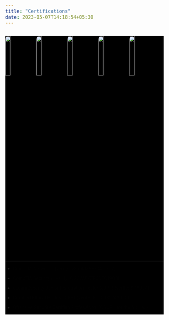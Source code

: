 ```yaml
---
title: "Certifications"
date: 2023-05-07T14:18:54+05:30
---
```


<br>

<div class="certs">
<img id="logo" src="https://lh3.googleusercontent.com/pw/AIL4fc__OzKhDDK6WAO14u5SV6oA8TOhTC5Aple9m3eGmdMb0kjUMHa2VuZMBJNRk2iC1R0pMPy183wEgpmgOAHwWq3jwYQjguHjVs9b7xz8LntS76V8cRmmolw6m8Z1xXe-MCiMTHi72Q6OFz34yVyibojJ=w851-h847-s-no"  style="width: 18%;">&nbsp;
<img id="logo" src="https://lh3.googleusercontent.com/pw/AIL4fc_ARVrxJzK2YDw-R6GRVeZMUNxS0djv4JsmjdmwEGhPR3fPEnEFNKUzjK8tF3cdOOw-jXbpYeDd_VnSSLJsQJUbnKc-2q5Rliora-HMXlQoxbF0iOavlEw7hg7Jjx7057sj6GGbslIULGgEpZVvF1k9=w652-h648-s-no"  style="width: 18%;">&nbsp;
<img id="logo" src="https://lh3.googleusercontent.com/pw/AIL4fc9pAVjjDNogL5BDqC9XbuzBfIm2pYPa-LKQJwFL3-ItDt1IxA-tqUJ8mQMk5AuO8B74KUqC3K8zmEtX-sfKZQopswU-aZu0rc8_4QKhFQsIr-hTY5alnuH8Nwoz3Z3R79kp_-hWIJD-kTS19uXW_iDo=w848-h815-s-no"  style="width: 18%;">&nbsp;
<img id="logo" src="https://lh3.googleusercontent.com/pw/AIL4fc-PnH0rK_vpigdCeyvCaV0tVfPfVvbgh95R5a3LSAh5SwAKI8oyRcBAyDe4wEPBjn3cy-4XKTrGPfUz8zOHxOdXkkxTpXBkLs6mrDVEJZ6a91g3ivIIgmceameHjdlv68B_Hg9qEnrkeVrIxcJf1NcR=w636-h650-s-no"  style="width: 18%;">&nbsp;
<img src="https://lh3.googleusercontent.com/pw/AIL4fc80ykUGxMrEuu2XIxNU6MRKpfTNxdm2tBoLVdsnjucy5Eciy63ss8BIYUIc_yqltHIEIx44lAKKZwWADsg1nAO5yqDO-4e16zeOYtPLq4TSEzJ7dFAeMia4-LivPvDtNb1RhYNpuCgPlFzgzqxp7o_x=w954-h1034-s-no"  style="width: 18%;">&nbsp;

---

* CompTIA Network+ (verify: <a>Q85MJ88F734119GZ</a>) <br>

* CompTIA Security+ (verify: <a>QGSWZKZP0DFQ19G3</a>) <br>

* eLearnSecurity Junior Penetration Tester (eJPT) (verify: <a>6119394</a>) <br>

* Certified Ethical Hacker (CEH) (verify: <a>ECC1982743650</a>) <br>

* Offensive Security Certified Professional (OSCP) (for the future..)



</div>


<style>
    .certs {
    background: #000; /* Set the background color to white */
    position: relative;
    overflow: hidden;
    }

    .certs:before {
    content: '';
    position: absolute;
    top: 0;
    left: 0;
    width: 100%;
    height: 100%;
    background: linear-gradient(
        to bottom,
        rgba(255, 255, 255, 0.2) 0%,
        rgba(255, 255, 255, 0.5) 50%,
        rgba(255, 255, 255, 0.2) 100%
    );
    animation: smoke 5s linear infinite;
    z-index: -1;
    }

    @keyframes smoke {
    0% {
        transform: translateX(-50%) translateY(-50%) rotate(0deg) scale(1);
        opacity: 0;
    }
    50% {
        opacity: 1;
    }
    100% {
        transform: translateX(-50%) translateY(-50%) rotate(360deg) scale(1.2);
        opacity: 0;
    }
    }

span{
    font-size:15px;
}

img {
    box-shadow: 0px 2px 5px rgba(0, 0, 0, 0.4), 0px 4px 16px rgba(0, 0, 0, 0.2);
    border-radius: 10px;
}

p {
    animation-name: fade-in;
    animation-duration: 1s;
    animation-delay: 0s;
    animation-fill-mode: forwards;
    opacity: 0;
}
  
@keyframes fade-in {
    from {
      opacity: 0;
    }
    to {
      opacity: 1;
    }
}

#logo {
    transition: transform 0.2s ease-in-out;
  }
  
  #logo:hover {
    transform: scale(1.14);
  }

</style>

